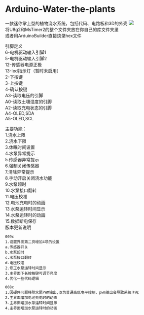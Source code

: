 # Arduino-Water-the-plants
一款迷你掌上型的植物浇水系统，包括代码、电路板和3D的外壳
![](https://github.com/jie326513988/Arduino-Water-the-plants/blob/master/1.jpg)<br>
将U8g2和MsTimer2的整个文件夹放在你自己的库文件夹里<br>
或者用ArduinoBuilder直接烧录hex文件<br>

引脚定义<br>
6-电机驱动输入引脚1<br>
5-电机驱动输入引脚2<br>
12-传感器电源正极<br>
13-led指示灯（暂时未启用）<br>
2-下按键<br>
3-上按键<br>
4-确认按键<br>
A3-读取电压的引脚<br>
A0-读取土壤湿度的引脚<br>
A2-读取充电状态的引脚<br>
A4-OLED,SDA<br>
A5-OLED,SCL<br>

主要功能：<br>
1.浇水上限<br>
2.浇水下限<br>
3.休眠时间设置<br>
4.水泵异常提示<br>
5.传感器异常提示<br>
6.强制关闭传感器<br>
7.清除异常提示<br>
8.手动开启关闭浇水功能<br>
9.水泵超时<br>
10.水泵接口翻转<br>
11.电压校准<br>
12.电池充电时的动画<br>
13.水泵运转时间显示<br>
14.水泵运转时的动画<br>
15.数据断电保存<br>
版本更新说明

    009c
    1.设置界面第二页增加4项的设置
    a.传感器开关
    b.水泵超时
    c.水泵接口翻转
    d.电压校准
    2.修正水泵运转时间显示
    3.主界面下长按按键可调节亮度
    4.优化一些代码逻辑

    008c
    1.因硬件问题移除水泵PWM输出,改为普通高低电平控制，pwm输出会导致系统卡死
    2.主界面增加电池充电时的动画
    3.主界面增加水泵运转时间显示
    4.主界面增加水泵运转时的动画
